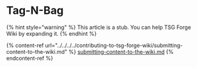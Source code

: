 # Tag-N-Bag

{% hint style="warning" %}
This article is a stub. You can help TSG Forge Wiki by expanding it.
{% endhint %}

{% content-ref url="../../../../contributing-to-tsg-forge-wiki/submitting-content-to-the-wiki.md" %}
[submitting-content-to-the-wiki.md](../../../../contributing-to-tsg-forge-wiki/submitting-content-to-the-wiki.md)
{% endcontent-ref %}

